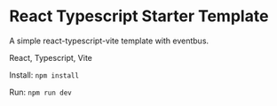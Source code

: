 # React Typescript Starter Template
A simple react-typescript-vite template with eventbus.

React, Typescript, Vite

Install: ```npm install```

Run: ```npm run dev```
